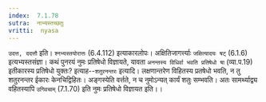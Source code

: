 ```yaml
---
index:  7.1.78
sutra:  नाभ्यस्तच्छतुः
vritti:  nyasa
---
```


`उदत्त, ददत्तौ` इति। `श्नभ्यस्तयोरात्तः` (6.4.112) इत्याकारलोपः। अक्षितिजागर्त्त्याः `जक्षित्यादयः षट्` (6.1.6) इत्यभ्यस्तसंज्ञा।
कथं पुनरयं नुमः प्रतिषेधो विज्ञायते, यावता `अनन्तस्य विधिर्वा भवति प्रतिषेधो षा` (व्या.प.19) इतीकारस्य प्रतिषेधो युक्तः? इत्याह--`शतुरनन्तरः` इत्यादि। लक्षणान्तरेण विहितस्य प्रतषेधो भवति, न तु शतुरनन्तर ईकारः केनचिद्विहितः। अङ्गस्येति वर्त्तते, न च नुमोऽन्यत् कार्यं शतुः सम्भवति। अतः सामर्थ्याद्व्य वहितस्यापि `उगिवचाम्` (7.1.70) इति नुमः प्रतिषेधो विज्ञायत इति।।


